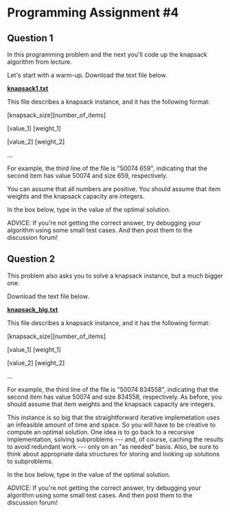 # Programming Assignment #4

## Question 1

In this programming problem and the next you'll code up the knapsack algorithm from lecture.

Let's start with a warm-up. Download the text file below.

[**knapsack1.txt**](https://raw.githubusercontent.com/zhukaijun0629/Coursera_Algorithms/main/Course%20%233/PA%20%233-4/knapsack1.txt)

This file describes a knapsack instance, and it has the following format:

[knapsack_size][number_of_items]

[value_1] [weight_1]

[value_2] [weight_2]

...

For example, the third line of the file is "50074 659", indicating that the second item has value 50074 and size 659, respectively.

You can assume that all numbers are positive. You should assume that item weights and the knapsack capacity are integers.

In the box below, type in the value of the optimal solution.

ADVICE: If you're not getting the correct answer, try debugging your algorithm using some small test cases. And then post them to the discussion forum!


## Question 2

This problem also asks you to solve a knapsack instance, but a much bigger one.

Download the text file below.

[**knapsack_big.txt**](https://raw.githubusercontent.com/zhukaijun0629/Coursera_Algorithms/main/Course%20%233/PA%20%233-4/knapsack_big.txt)

This file describes a knapsack instance, and it has the following format:

[knapsack_size][number_of_items]

[value_1] [weight_1]

[value_2] [weight_2]

...

For example, the third line of the file is "50074 834558", indicating that the second item has value 50074 and size 834558, respectively. As before, you should assume that item weights and the knapsack capacity are integers.

This instance is so big that the straightforward iterative implemetation uses an infeasible amount of time and space. So you will have to be creative to compute an optimal solution. One idea is to go back to a recursive implementation, solving subproblems --- and, of course, caching the results to avoid redundant work --- only on an "as needed" basis. Also, be sure to think about appropriate data structures for storing and looking up solutions to subproblems.

In the box below, type in the value of the optimal solution.

ADVICE: If you're not getting the correct answer, try debugging your algorithm using some small test cases. And then post them to the discussion forum!


